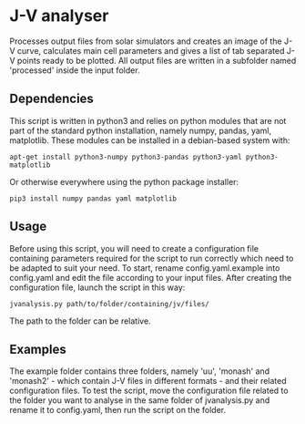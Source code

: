 # J-V analyser
Processes output files from solar simulators and creates an image of the J-V curve, calculates main cell parameters and gives a list of tab separated J-V points ready to be plotted. All output files are written in a subfolder named 'processed' inside the input folder.

## Dependencies
This script is written in python3 and relies on python modules that are not part of the standard python installation, namely numpy, pandas, yaml, matplotlib. These modules can be installed in a debian-based system with:
```
apt-get install python3-numpy python3-pandas python3-yaml python3-matplotlib
```
Or otherwise everywhere using the python package installer:
```
pip3 install numpy pandas yaml matplotlib
```

## Usage
Before using this script, you will need to create a configuration file containing parameters required for the script to run correctly which need to be adapted to suit your need. To start, rename config.yaml.example into config.yaml and edit the file according to your input files. After creating the configuration file, launch the script in this way:
```
jvanalysis.py path/to/folder/containing/jv/files/
```
The path to the folder can be relative.

## Examples
The example folder contains three folders, namely 'uu', 'monash' and 'monash2' - which contain J-V files in different formats - and their related configuration files. To test the script, move the configuration file related to the folder you want to analyse in the same folder of jvanalysis.py and rename it to config.yaml, then run the script on the folder.
